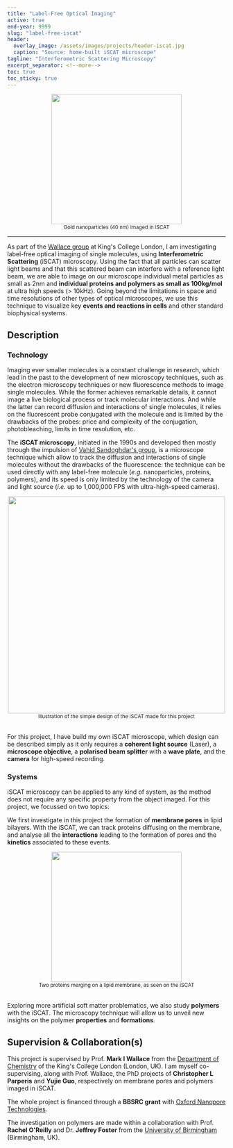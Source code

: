 ```yaml
---
title: "Label-Free Optical Imaging"
active: true
end-year: 9999
slug: "label-free-iscat"
header:
  overlay_image: /assets/images/projects/header-iscat.jpg
  caption: "Source: home-built iSCAT microscope"
tagline: "Interferometric Scattering Microscopy"
excerpt_separator: <!--more-->
toc: true
toc_sticky: true
---
```



<center><img src="{{ site.baseurl }}/assets/images/projects/image-iscat.png" width='300' height='300'/></center>
<center><sub>Gold nanoparticles (40 nm) imaged in iSCAT</sub></center>

<hr>

As part of the [Wallace group](http://markwallace.org) at King's College London, I am
investigating label-free optical imaging of single molecules, using **Interferometric Scattering**
(iSCAT) microscopy. Using the fact that all particles can scatter light beams and that this scattered
beam can interfere with a reference light beam, we are able to image on our microscope individual metal particles
as small as 2nm and **individual proteins and polymers as small as 100kg/mol** at ultra high speeds (> 10kHz).
Going beyond the limitations in space and time resolutions of other types of optical microscopes, we use this
technique to visualize key **events and reactions in cells** and other standard biophysical systems.

<!--more-->

## Description

### Technology

Imaging ever smaller molecules is a constant challenge in research, which lead in the past to the development of new microscopy techniques, such as
the electron microscopy techniques or new fluorescence methods to image single molecules. While the former achieves remarkable details, it cannot image
a live biological process or track molecular interactions. And while the latter can record diffusion and interactions of single molecules, it relies on
the fluorescent probe conjugated with the molecule and is limited by the drawbacks of the probes: price and complexity of the conjugation, photobleaching, limits in time resolution, etc.

The **iSCAT microscopy**, initiated in the 1990s and developed then mostly through the impulsion of [Vahid Sandoghdar's group](https://journals.aps.org/prl/abstract/10.1103/PhysRevLett.93.037401),
is a microscope technique which allow to track the diffusion and interactions of single molecules without the drawbacks of the fluorescence: the technique can be used directly
with any label-free molecule (*e.g.* nanoparticles, proteins, polymers), and its speed is only limited by the technology of the camera and light source (*i.e.* up to 1,000,000 FPS with ultra-high-speed cameras).

<center><img src="{{ site.baseurl }}/assets/images/projects/image-iscat2.png" width='500' height='500'/></center>
<center><sub>Illustration of the simple design of the iSCAT made for this project</sub></center>

<br>

For this project, I have build my own iSCAT microscope, which design can be described simply as it only requires a **coherent light source** (Laser), a **microscope objective**, a **polarised beam splitter** with a **wave plate**, and the **camera** for high-speed recording.

### Systems

iSCAT microscopy can be applied to any kind of system, as the method does not require any specific property from the object imaged. For this project, we focussed on two topics:

We first investigate in this project the formation of **membrane pores** in lipid bilayers. With the iSCAT, we can track proteins diffusing on the membrane, and analyse all the **interactions** leading to the formation of
pores and the **kinetics** associated to these events.

<center><img src="{{ site.baseurl }}/assets/images/projects/image-iscat3.png" width='300' height='300'/></center>
<center><sub>Two proteins merging on a lipid membrane, as seen on the iSCAT</sub></center>

<br>

Exploring more artificial soft matter problematics, we also study **polymers** with the iSCAT. The microscopy technique will allow us to unveil new insights on the polymer **properties** and **formations**.

## Supervision & Collaboration(s)

This project is supervised by Prof. **Mark I Wallace** from the [Department of Chemistry](http://markwallace.org) of the King's College London (London, UK). I am myself co-supervising, along with Prof. Wallace, the
PhD projects of **Christopher L Parperis** and **Yujie Guo**, respectively on membrane pores and polymers imaged in iSCAT.

The whole project is financed through a **BBSRC grant** with [Oxford Nanopore Technologies](https://nanoporetech.com).

The investigation on polymers are made within a collaboration with Prof. **Rachel O'Reilly** and Dr. **Jeffrey Foster** from the [University of Birmingham](https://www.oreillygrouplab.com) (Birmingham, UK).
